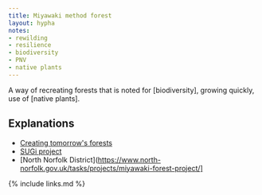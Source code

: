 ```yaml
---
title: Miyawaki method forest
layout: hypha
notes:
- rewilding
- resilience
- biodiversity
- PNV
- native plants
---
```


A way of recreating forests that is noted for [biodiversity], growing quickly, use of [native plants].

## Explanations

- [Creating tomorrow's forests](https://www.creatingtomorrowsforests.co.uk/blog/the-miyawaki-method-for-creating-forests)
- [SUGi project](https://www.sugiproject.com/blog/the-miyawaki-method-for-creating-forests)
- [North Norfolk District](https://www.north-norfolk.gov.uk/tasks/projects/miyawaki-forest-project/]


{% include links.md %}